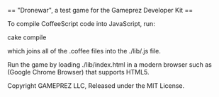 == "Dronewar", a test game for the Gameprez Developer Kit ==

To compile CoffeeScript code into JavaScript, run:

cake compile

which joins all of the .coffee files into the ./lib/.js file. 

Run the game by loading ./lib/index.html in a modern browser such as (Google Chrome Browser) that supports HTML5.

Copyright GAMEPREZ LLC, Released under the MIT License.

